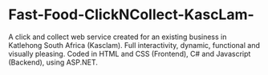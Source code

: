 # Fast-Food-ClickNCollect-KascLam-
A click and collect web service created for an existing business in Katlehong South Africa (Kasclam). Full interactivity, dynamic, functional and visually pleasing.
Coded in HTML and CSS (Frontend), C# and Javascript (Backend), using ASP.NET. 
